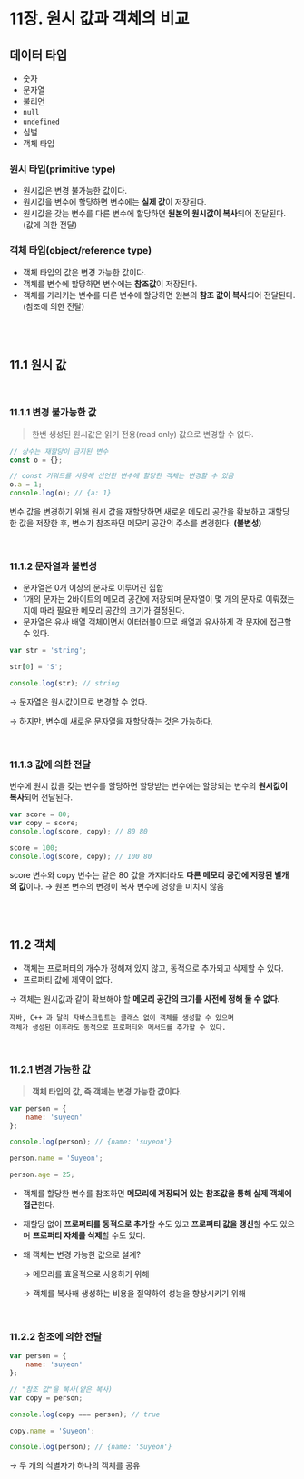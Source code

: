 # 11장. 원시 값과 객체의 비교

## 데이터 타입

- 숫자
- 문자열
- 불리언
- `null`
- `undefined`
- 심벌
- 객체 타입

### 원시 타입(primitive type)

- 원시값은 변경 불가능한 값이다.
- 원시값을 변수에 할당하면 변수에는 **실제 값**이 저장된다.
- 원시값을 갖는 변수를 다른 변수에 할당하면 **원본의 원시값이 복사**되어 전달된다. (값에 의한 전달)

### 객체 타입(object/reference type)

- 객체 타입의 값은 변경 가능한 값이다.
- 객체를 변수에 할당하면 변수에는 **참조값**이 저장된다.
- 객체를 가리키는 변수를 다른 변수에 할당하면 원본의 **참조 값이 복사**되어 전달된다. (참조에 의한 전달)

<br>
<br>

## 11.1 원시 값

<br>

### 11.1.1 변경 불가능한 값

> 한번 생성된 원시값은 읽기 전용(read only) 값으로 변경할 수 없다.
> 

```jsx
// 상수는 재할당이 금지된 변수
const o = {};

// const 키워드를 사용해 선언한 변수에 할당한 객체는 변경할 수 있음
o.a = 1;
console.log(o); // {a: 1}
```

변수 값을 변경하기 위해 원시 값을 재할당하면 새로운 메모리 공간을 확보하고 재할당한 값을 저장한 후, 변수가 참조하던 메모리 공간의 주소를 변경한다. **(불변성)**

<br>

### 11.1.2 문자열과 불변성

- 문자열은 0개 이상의 문자로 이루어진 집합
- 1개의 문자는 2바이트의 메모리 공간에 저장되며 문자열이 몇 개의 문자로 이뤄졌는지에 따라 필요한 메모리 공간의 크기가 결정된다.
- 문자열은 유사 배열 객체이면서 이터러블이므로 배열과 유사하게 각 문자에 접근할 수 있다.

```jsx
var str = 'string';

str[0] = 'S';

console.log(str); // string
```

→ 문자열은 원시값이므로 변경할 수 없다. 

→ 하지만, 변수에 새로운 문자열을 재할당하는 것은 가능하다. 

<br>

### 11.1.3 값에 의한 전달

변수에 원시 값을 갖는 변수를 할당하면 할당받는 변수에는 할당되는 변수의 **원시값이 복사**되어 전달된다. 

```jsx
var score = 80;
var copy = score;
console.log(score, copy); // 80 80

score = 100;
console.log(score, copy); // 100 80
```

score 변수와 copy 변수는 같은 80 값을 가지더라도 **다른 메모리 공간에 저장된 별개의 값**이다.  → 원본 변수의 변경이 복사 변수에 영항을 미치지 않음

<br>
<br>

## 11.2 객체

- 객체는 프로퍼티의 개수가 정해져 있지 않고, 동적으로 추가되고 삭제할 수 있다.
- 프로퍼티 값에 제약이 없다.

→ 객체는 원시값과 같이 확보해야 할 **메모리 공간의 크기를 사전에 정해 둘 수 없다.** 

```
자바, C++ 과 달리 자바스크립트는 클래스 없이 객체를 생성할 수 있으며 
객체가 생성된 이후라도 동적으로 프로퍼티와 메서드를 추가할 수 있다. 
```
<br>

### 11.2.1 변경 가능한 값

> **객체 타입의 값, 즉 객체는 변경 가능한 값이다.**
> 

```jsx
var person = {
	name: 'suyeon'
};

console.log(person); // {name: 'suyeon'}

person.name = 'Suyeon';

person.age = 25;
```

- 객체를 할당한 변수를 참조하면 **메모리에 저장되어 있는 참조값을 통해 실제 객체에 접근**한다.
- 재할당 없이 **프로퍼티를 동적으로 추가**할 수도 있고 **프로퍼티 값을 갱신**할 수도 있으며 **프로퍼티 자체를 삭제**할 수도 있다.

- 왜 객체는 변경 가능한 값으로 설계?
    
    → 메모리를 효율적으로 사용하기 위해
    
    → 객체를 복사해 생성하는 비용을 절약하여 성능을 향상시키기 위해
    
<br>

### 11.2.2 참조에 의한 전달

```jsx
var person = {
	name: 'suyeon'
};

// "참조 값"을 복사(얕은 복사)
var copy = person;

console.log(copy === person); // true

copy.name = 'Suyeon';

console.log(person); // {name: 'Suyeon'}
```

→ 두 개의 식별자가 하나의 객체를 공유